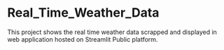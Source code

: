 # Real_Time_Weather_Data
This project shows the real time weather data scrapped and displayed in web application hosted on Streamlit Public platform.
